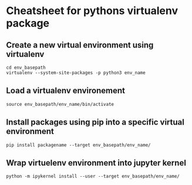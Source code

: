 # Cheatsheet for pythons virtualenv package

## Create a new virtual environment using virtualenv
```
cd env_basepath
virtualenv --system-site-packages -p python3 env_name
```
## Load a virtualenv environement
```
source env_basepath/env_name/bin/activate
```
## Install packages using pip into a specific virtual environment

```
pip install packagename --target env_basepath/env_name/
```

## Wrap virtuelenv environment into jupyter kernel
```
python -m ipykernel install --user --target env_basepath/env_name/

```


